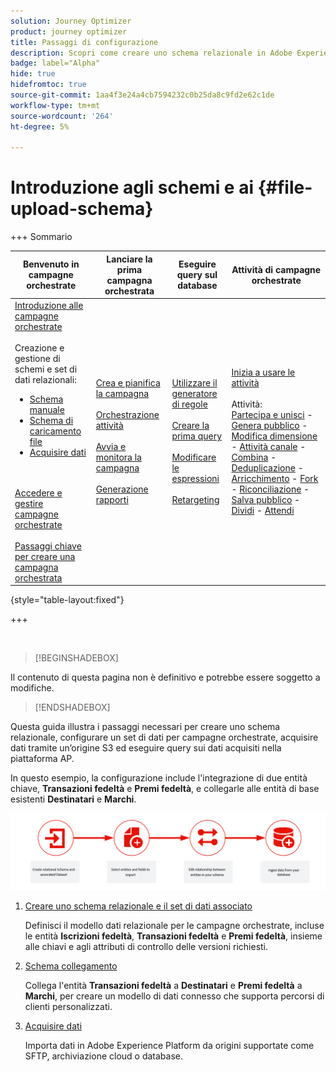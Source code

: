 ```yaml
---
solution: Journey Optimizer
product: journey optimizer
title: Passaggi di configurazione
description: Scopri come creare uno schema relazionale in Adobe Experience Platform caricando una DDL
badge: label="Alpha"
hide: true
hidefromtoc: true
source-git-commit: 1aa4f3e24a4cb7594232c0b25da8c9fd2e62c1de
workflow-type: tm+mt
source-wordcount: '264'
ht-degree: 5%

---
```


# Introduzione agli schemi e ai {#file-upload-schema}

+++ Sommario

| Benvenuto in campagne orchestrate | Lanciare la prima campagna orchestrata | Eseguire query sul database | Attività di campagne orchestrate |
|---|---|---|---|
| [Introduzione alle campagne orchestrate](gs-orchestrated-campaigns.md)<br/><br/>Creazione e gestione di schemi e set di dati relazionali:</br> <ul><li>[Schema manuale](manual-schema.md)</li><li>[Schema di caricamento file](file-upload-schema.md)</li><li>[Acquisire dati](ingest-data.md)</li></ul><br/><br/>[Accedere e gestire campagne orchestrate](access-manage-orchestrated-campaigns.md)<br/><br/>[Passaggi chiave per creare una campagna orchestrata](gs-campaign-creation.md) | [Crea e pianifica la campagna](create-orchestrated-campaign.md)<br/><br/>[Orchestrazione attività](orchestrate-activities.md)<br/><br/>[Avvia e monitora la campagna](start-monitor-campaigns.md)<br/><br/>[Generazione rapporti](reporting-campaigns.md) | [Utilizzare il generatore di regole](orchestrated-rule-builder.md)<br/><br/>[Creare la prima query](build-query.md)<br/><br/>[Modificare le espressioni](edit-expressions.md)<br/><br/>[Retargeting](retarget.md) | [Inizia a usare le attività](activities/about-activities.md)<br/><br/>Attività:<br/>[Partecipa e unisci](activities/and-join.md) - [Genera pubblico](activities/build-audience.md) - [Modifica dimensione](activities/change-dimension.md) - [Attività canale](activities/channels.md) - [Combina](activities/combine.md) - [Deduplicazione](activities/deduplication.md) - [Arricchimento](activities/enrichment.md) - [Fork](activities/fork.md) - [Riconciliazione](activities/reconciliation.md) - [Salva pubblico](activities/save-audience.md) - [Dividi](activities/split.md) - [Attendi](activities/wait.md) |

{style="table-layout:fixed"}

+++

</br>

>[!BEGINSHADEBOX]

Il contenuto di questa pagina non è definitivo e potrebbe essere soggetto a modifiche.

>[!ENDSHADEBOX]

Questa guida illustra i passaggi necessari per creare uno schema relazionale, configurare un set di dati per campagne orchestrate, acquisire dati tramite un’origine S3 ed eseguire query sui dati acquisiti nella piattaforma AP.

In questo esempio, la configurazione include l&#39;integrazione di due entità chiave, **Transazioni fedeltà** e **Premi fedeltà**, e collegarle alle entità di base esistenti **Destinatari** e **Marchi**.

![](assets/do-not-localize/schema_admin.png)

1. [Creare uno schema relazionale e il set di dati associato](#schema)

   Definisci il modello dati relazionale per le campagne orchestrate, incluse le entità **Iscrizioni fedeltà**, **Transazioni fedeltà** e **Premi fedeltà**, insieme alle chiavi e agli attributi di controllo delle versioni richiesti.

1. [Schema collegamento](#link-schema)

   Collega l&#39;entità **Transazioni fedeltà** a **Destinatari** e **Premi fedeltà** a **Marchi**, per creare un modello di dati connesso che supporta percorsi di clienti personalizzati.

1. [Acquisire dati](#ingest)

   Importa dati in Adobe Experience Platform da origini supportate come SFTP, archiviazione cloud o database.


<!--### Setting Up Change data capture ingestion {#cdc-ingestion}

If you need to change the data source, you must delete the existing dataflow and create a new one pointing to the same dataset with the new source.

When using Change Data Capture (CDC), it is essential that the source and dataset remain in sync to ensure accurate incremental updates. Follow the steps below:

1. **Schema Requirements**
   - Your schema must include:
     - A **primary key** (e.g., `transaction_id`)
     - A **versioning field** (e.g., `lastmodified` or an incrementing `version_id`)
   - Enable the dataset for **Orchestrated Campaigns** if needed.

2. **CDC Dataflow Setup**
   - During dataflow creation, after choosing your source and files:
     - **Enable the CDC option**
     - Select your CDC-ready dataset
     - Confirm field mappings (especially version field)

3. **Keep Source and Target in Sync**
   - The source system must consistently update the version field so the platform can detect changes accurately.

Once set up, the platform will automatically ingest **only changed or new records** each time the flow runs.
-->
